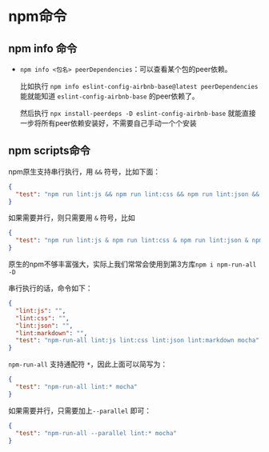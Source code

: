 # npm命令

## npm info 命令

* `npm info <包名> peerDependencies`：可以查看某个包的peer依赖。

  比如执行 `npm info eslint-config-airbnb-base@latest peerDependencies` 能就能知道 `eslint-config-airbnb-base` 的peer依赖了。
  
  然后执行 `npx install-peerdeps -D eslint-config-airbnb-base` 就能直接一步将所有peer依赖安装好，不需要自己手动一个个安装



## npm scripts命令

npm原生支持串行执行，用 `&&` 符号，比如下面：

```json
{
  "test": "npm run lint:js && npm run lint:css && npm run lint:json && npm run lint:markdown && mocha tests"
}
```

如果需要并行，则只需要用 `&` 符号，比如

```json
{
  "test": "npm run lint:js & npm run lint:css & npm run lint:json & npm run lint:markdown & mocha tests"
}
```

原生的npm不够丰富强大，实际上我们常常会使用到第3方库`npm i npm-run-all -D`

串行执行的话，命令如下：

```json
{
  "lint:js": "",
  "lint:css": "",
  "lint:json": "",
  "lint:markdown": "",
  "test": "npm-run-all lint:js lint:css lint:json lint:markdown mocha"
}
```

`npm-run-all` 支持通配符 `*`，因此上面可以简写为：

```json
{
  "test": "npm-run-all lint:* mocha"
}
```

如果需要并行，只需要加上`--parallel` 即可：

```json
{
  "test": "npm-run-all --parallel lint:* mocha"
}
```



